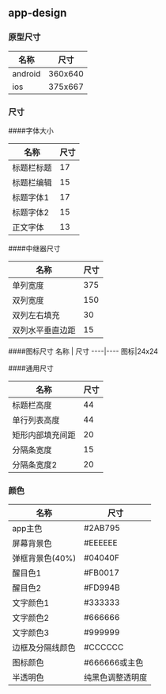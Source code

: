 ## app-design

### 原型尺寸

名称 | 尺寸
----|----
android|360x640
ios|375x667

### 尺寸

####字体大小

名称 | 尺寸
----|----
标题栏标题|17
标题栏编辑|15
标题字体1|17
标题字体2|15
正文字体|13

####中继器尺寸

名称 | 尺寸
----|----
单列宽度|375
双列宽度|150
双列左右填充|30
双列水平垂直边距|15

####图标尺寸
名称 | 尺寸
----|----
图标|24x24

####通用尺寸

名称 | 尺寸
----|----
标题栏高度|44
单行列表高度|44
矩形内部填充间距|20
分隔条宽度|15
分隔条宽度2|20

### 颜色

名称 | 尺寸
----|----
app主色|#2AB795
屏幕背景色|#EEEEEE
弹框背景色(40%)|#04040F
醒目色1|#FB0017
醒目色2|#FD994B
文字颜色1|#333333
文字颜色2|#666666
文字颜色3|#999999
边框及分隔线颜色|#CCCCCC
图标颜色|#666666或主色
半透明色|纯黑色调整透明度